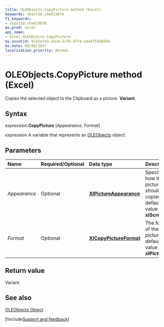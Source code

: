 ```yaml
---
title: OLEObjects.CopyPicture method (Excel)
keywords: vbaxl10.chm419076
f1_keywords:
- vbaxl10.chm419076
ms.prod: excel
api_name:
- Excel.OLEObjects.CopyPicture
ms.assetid: 6c82ef43-2ec4-2cfb-d7f4-a44e754d859a
ms.date: 06/08/2017
localization_priority: Normal
---
```



# OLEObjects.CopyPicture method (Excel)

Copies the selected object to the Clipboard as a picture.  **Variant**.


## Syntax

_expression_.**CopyPicture** (_Appearance_, _Format_)

_expression_ A variable that represents an [OLEObjects](Excel.OLEObjects.md) object.


## Parameters



|Name|Required/Optional|Data type|Description|
|:-----|:-----|:-----|:-----|
| _Appearance_|Optional| **[XlPictureAppearance](Excel.XlPictureAppearance.md)**| Specifies how the picture should be copied. The default value is  **xlScreen**.|
| _Format_|Optional| **[XlCopyPictureFormat](Excel.XlCopyPictureFormat.md)**| The format of the picture. The default value is  **xlPicture**.|

## Return value

Variant


## See also


[OLEObjects Object](Excel.OLEObjects.md)

[!include[Support and feedback](~/includes/feedback-boilerplate.md)]